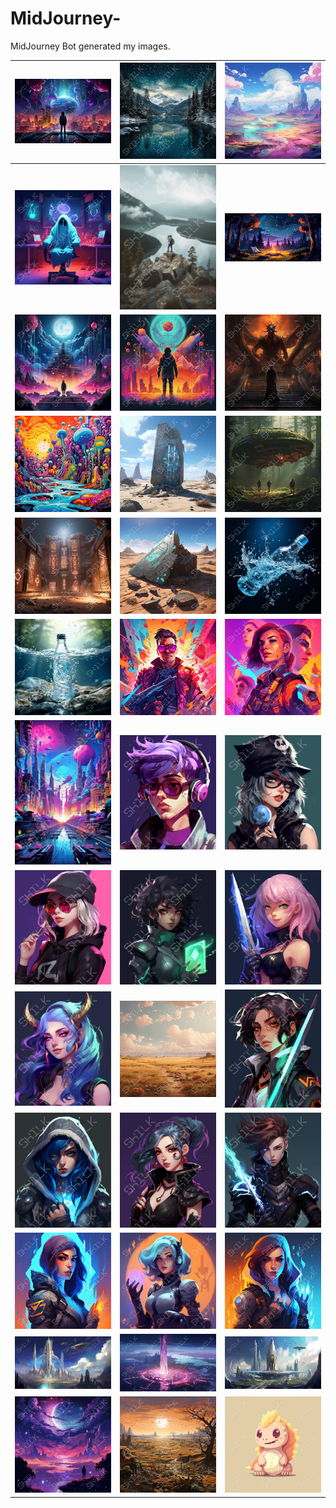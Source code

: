 # MidJourney-

MidJourney Bot generated my images. 

| ![DXTR0236 Image](MidJourney/DXTR0236.jpg) | ![DXTR0238 Image](MidJourney/DXTR0238.jpg) | ![DXTR0255 Image](MidJourney/DXTR0255.jpg) |
|--------------------------------------------|--------------------------------------------|--------------------------------------------|
| ![DXTR0262 Image](MidJourney/DXTR0262.jpg) | ![DXTR0267 Image](MidJourney/DXTR0267.jpg) | ![DXTR0270 Image](MidJourney/DXTR0270.jpg) |
| ![DXTR0281 Image](MidJourney/DXTR0281.jpg) | ![DXTR0282 Image](MidJourney/DXTR0282.jpg) | ![DXTR0286 Image](MidJourney/DXTR0286.jpg) |
| ![DXTR0288 Image](MidJourney/DXTR0288.jpg) | ![DXTR0296 Image](MidJourney/DXTR0296.jpg) | ![DXTR0301 Image](MidJourney/DXTR0301.jpg) |
| ![DXTR0308 Image](MidJourney/DXTR0308.jpg) | ![DXTR0311 Image](MidJourney/DXTR0311.jpg) | ![DXTR0323 Image](MidJourney/DXTR0323.jpg) |
| ![DXTR0324 Image](MidJourney/DXTR0324.jpg) | ![DXTR0328 Image](MidJourney/DXTR0328.jpg) | ![DXTR0329 Image](MidJourney/DXTR0329.jpg) |
| ![DXTR0332 Image](MidJourney/DXTR0332.jpg) | ![DXTR0334 Image](MidJourney/DXTR0334.jpg) | ![DXTR0336 Image](MidJourney/DXTR0336.jpg) |
| ![DXTR0339 Image](MidJourney/DXTR0339.jpg) | ![DXTR0338 Image](MidJourney/DXTR0338.jpg) | ![DXTR0342 Image](MidJourney/DXTR0342.jpg) |
| ![DXTR0346 Image](MidJourney/DXTR0346.jpg) | ![DXTR0384 Image](MidJourney/DXTR0384.jpg) | ![DXTR0351 Image](MidJourney/DXTR0351.jpg) |
| ![DXTR0355 Image](MidJourney/DXTR0355.jpg) | ![DXTR0361 Image](MidJourney/DXTR0361.jpg) | ![DXTR0364 Image](MidJourney/DXTR0364.jpg) |
| ![DXTR0367 Image](MidJourney/DXTR0367.jpg) | ![DXTR0369 Image](MidJourney/DXTR0369.jpg) | ![DXTR0372 Image](MidJourney/DXTR0372.jpg) |
| ![DXTR0357 Image](MidJourney/DXTR0357.jpg) | ![DXTR0352 Image](MidJourney/DXTR0352.jpg) | ![DXTR0359 Image](MidJourney/DXTR0359.jpg) |
| ![DXTR0377 Image](MidJourney/DXTR0377.jpg) | ![DXTR0383 Image](MidJourney/DXTR0383.jpg) | ![DXTR0247 Image](MidJourney/DXTR0247.jpg) |

